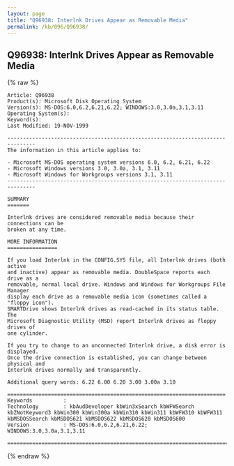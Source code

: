```yaml
---
layout: page
title: "Q96938: Interlnk Drives Appear as Removable Media"
permalink: /kb/096/Q96938/
---
```


## Q96938: Interlnk Drives Appear as Removable Media

{% raw %}

	Article: Q96938
	Product(s): Microsoft Disk Operating System
	Version(s): MS-DOS:6.0,6.2,6.21,6.22; WINDOWS:3.0,3.0a,3.1,3.11
	Operating System(s): 
	Keyword(s): 
	Last Modified: 19-NOV-1999
	
	-------------------------------------------------------------------------------
	The information in this article applies to:
	
	- Microsoft MS-DOS operating system versions 6.0, 6.2, 6.21, 6.22 
	- Microsoft Windows versions 3.0, 3.0a, 3.1, 3.11 
	- Microsoft Windows for Workgroups versions 3.1, 3.11 
	-------------------------------------------------------------------------------
	
	SUMMARY
	=======
	
	Interlnk drives are considered removable media because their connections can be
	broken at any time.
	
	MORE INFORMATION
	================
	
	If you load Interlnk in the CONFIG.SYS file, all Interlnk drives (both active
	and inactive) appear as removable media. DoubleSpace reports each drive as a
	removable, normal local drive. Windows and Windows for Workgroups File Manager
	display each drive as a removable media icon (sometimes called a "floppy icon").
	SMARTDrive shows Interlnk drives as read-cached in its status table. The
	Microsoft Diagnostic Utility (MSD) report Interlnk drives as floppy drives of
	one cylinder.
	
	If you try to change to an unconnected Interlnk drive, a disk error is displayed.
	Once the drive connection is established, you can change between physical and
	Interlnk drives normally and transparently.
	
	Additional query words: 6.22 6.00 6.20 3.00 3.00a 3.10
	
	======================================================================
	Keywords          :  
	Technology        : kbAudDeveloper kbWin3xSearch kbWFWSearch kbZNotKeyword3 kbWin300 kbWin300a kbWin310 kbWin311 kbWFW310 kbWFW311 kbMSDOSSearch kbMSDOS621 kbMSDOS622 kbMSDOS620 kbMSDOS600
	Version           : MS-DOS:6.0,6.2,6.21,6.22; WINDOWS:3.0,3.0a,3.1,3.11
	
	=============================================================================
	

{% endraw %}
